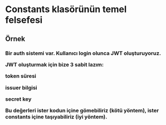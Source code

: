 <h1>Constants klasörünün temel felsefesi</h1>

<h2>Örnek</h2>
<h3>Bir auth sistemi var.
Kullanıcı login olunca JWT oluşturuyoruz.

JWT oluşturmak için bize 3 sabit lazım:

token süresi

issuer bilgisi

secret key

Bu değerleri ister kodun içine gömebiliriz (kötü yöntem),
ister constants içine taşıyabiliriz (iyi yöntem).</h3>